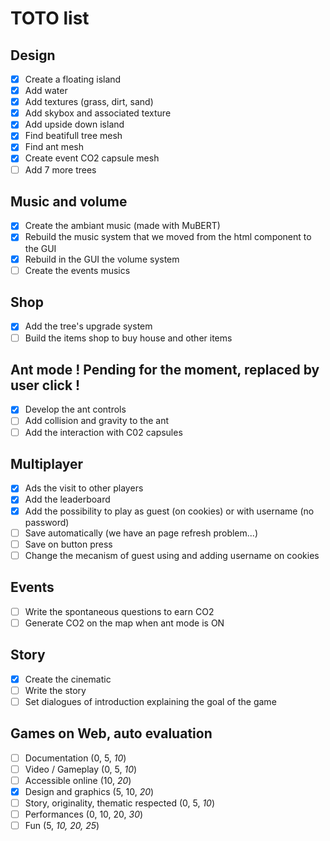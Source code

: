 # TOTO list
## Design
- [x] Create a floating island
- [x] Add water
- [x] Add textures (grass, dirt, sand)
- [x] Add skybox and associated texture
- [x] Add upside down island
- [x] Find beatifull tree mesh
- [x] Find ant mesh
- [x] Create event CO2 capsule mesh
- [ ] Add 7 more trees

## Music and volume
- [x] Create the ambiant music (made with MuBERT)
- [x] Rebuild the music system that we moved from the html component to the GUI
- [x] Rebuild in the GUI the volume system
- [ ] Create the events musics

## Shop
- [x] Add the tree's upgrade system
- [ ] Build the items shop to buy house and other items

## Ant mode ! Pending for the moment, replaced by user click !
- [x] Develop the ant controls
- [ ] Add collision and gravity to the ant
- [ ] Add the interaction with C02 capsules

## Multiplayer
- [x] Ads the visit to other players
- [x] Add the leaderboard
- [x] Add the possibility to play as guest (on cookies) or with username (no password)
- [ ] Save automatically (we have an page refresh problem...)
- [ ] Save on button press
- [ ] Change the mecanism of guest using and adding username on cookies

## Events
- [ ] Write the spontaneous questions to earn CO2
- [ ] Generate CO2 on the map when ant mode is ON

## Story
- [x] Create the cinematic
- [ ] Write the story
- [ ] Set dialogues of introduction explaining the goal of the game

## Games on Web, auto evaluation
- [ ] Documentation (0, 5, *10*)
- [ ] Video / Gameplay (0, 5, *10*)
- [ ] Accessible online (10, *20*)
- [X] Design and graphics (5, 10, *20*)
- [ ] Story, originality, thematic respected (0, 5, *10*)
- [ ] Performances (0, 10, 20, *30*)
- [ ] Fun (5, *10, 20, 25*)